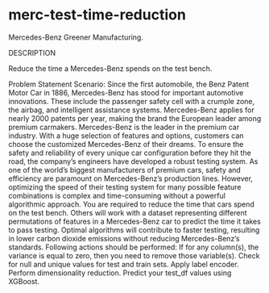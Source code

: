 # merc-test-time-reduction

Mercedes-Benz Greener Manufacturing.

DESCRIPTION

Reduce the time a Mercedes-Benz spends on the test bench.

Problem Statement Scenario:
Since the first automobile, the Benz Patent Motor Car in 1886, Mercedes-Benz has stood for important
automotive innovations. These include the passenger safety cell with a crumple zone, the airbag, and intelligent
assistance systems. Mercedes-Benz applies for nearly 2000 patents per year, making the brand the European
leader among premium carmakers. Mercedes-Benz is the leader in the premium car industry. With a huge
selection of features and options, customers can choose the customized Mercedes-Benz of their dreams.
To ensure the safety and reliability of every unique car configuration before they hit the road, the company’s
engineers have developed a robust testing system. As one of the world’s biggest manufacturers of premium cars,
safety and efficiency are paramount on Mercedes-Benz’s production lines. However, optimizing the speed of
their testing system for many possible feature combinations is complex and time-consuming without a powerful
algorithmic approach.
You are required to reduce the time that cars spend on the test bench. Others will work with a dataset
representing different permutations of features in a Mercedes-Benz car to predict the time it takes to pass
testing. Optimal algorithms will contribute to faster testing, resulting in lower carbon dioxide emissions without
reducing Mercedes-Benz’s standards.
Following actions should be performed:
If for any column(s), the variance is equal to zero, then you need to remove those variable(s).
Check for null and unique values for test and train sets.
Apply label encoder.
Perform dimensionality reduction.
Predict your test_df values using XGBoost.

